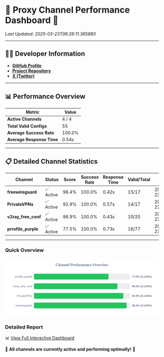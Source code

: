 # 🌟 Proxy Channel Performance Dashboard 🌟

_Last Updated: 2025-03-23T06:26:11.365880_

---

## 👩‍💻 Developer Information

- **[GitHub Profile](https://github.com/4n0nymou3)**  
- **[Project Repository](https://github.com/4n0nymou3/multi-proxy-config-fetcher)**  
- **[X (Twitter)](https://x.com/4n0nymou3)**  

---

## 📊 Performance Overview

| Metric                | Value       |
|-----------------------|-------------|
| **Active Channels**   | 4 / 4       |
| **Total Valid Configs** | 55          |
| **Average Success Rate** | 100.0%      |
| **Average Response Time** | 0.54s       |

---

## 📋 Detailed Channel Statistics

| Channel          | Status     | Score  | Success Rate | Response Time | Valid/Total | Last Success               |
|------------------|------------|--------|--------------|---------------|-------------|----------------------------|
| **freewireguard**  | ✅ Active  | 96.4%  | 100.0% | 0.42s         | 15/17       | 2025-03-23T06:26:11.364131 |
| **PrivateVPNs**  | ✅ Active  | 92.9%  | 100.0% | 0.57s         | 14/17       | 2025-03-23T06:26:10.912372 |
| **v2ray_free_conf**  | ✅ Active  | 86.9%  | 100.0% | 0.43s         | 10/20       | 2025-03-23T06:26:10.305325 |
| **prrofile_purple**  | ✅ Active  | 77.5%  | 100.0% | 0.73s         | 16/77       | 2025-03-23T06:26:09.831020 |

---

### Quick Overview
<div align="center">
  <a href="https://raw.githubusercontent.com/nullluser/NullRepo/refs/heads/main/assets/channel_stats_chart.svg">
    <img src="https://raw.githubusercontent.com/nullluser/NullRepo/refs/heads/main/assets/channel_stats_chart.svg" alt="Source Performance Statistics" width="800">
  </a>
</div>

### Detailed Report
📊 [View Full Interactive Dashboard](https://htmlpreview.github.io/?https://github.com/nullluser/NullRepo/blob/main/assets/performance_report.html)

🎉 **All channels are currently active and performing optimally!** 🎉
